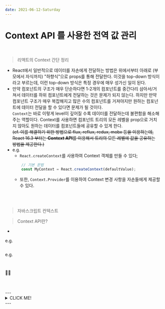 ```yaml
---
date: 2021-06-12-Saturday 
---
```


# Context API 를 사용한 전역 값 관리

<br>

> 리액트의 Context 간단 정리 
- React에서 일반적으로 데이터를 자손에게 전달하는 방법은 위에서부터 아래로 (부모에서 자식까지) "하향식"으로 props를 통해 전달한다. 이것을 top-down 방식이라고 부르는데, 이런 top-down 방식은 특정 경우에 매우 성가신 일이 된다.      
- 만약 컴포넌트의 구조가 매우 단순하다면 1-2개의 컴포넌트를 중간다리 삼아서/거쳐서 데이터를 하위 컴포넌트에게 전달하는 것은 문제가 되지 않는다. 하지만 만약 컴포넌트 구조가 매우 복잡해지고 많은 수의 컴포넌트를 거져야지만 원하는 컴포넌트에 데이터 전달을 할 수 있다면 문제가 될 것이다.     
`Context`는 바로 이렇게 level이 깊어질 수록 데이터를 전달하는데 불편함을 해소해주는 역할이다. Context를 사용하면 컴포넌트 트리의 모든 레벨을 prop으로 거치지 않아도 원하는 데이터를 컴포넌트들에 공유할 수 있게 한다.    
~~(cf. 이를 해결하기 위한 방법으로 flux, reflux, redux, mobx 등을 이용하는데, React 16.3 부터는 **Context API**를 이용해서 트리의 모든 레벨에 값을 공유하는 방법을 제공한다.)~~ 
- e.g.   
	- `React.createContext`를 사용하여 Context 객체를 만들 수 있다;    
	```javascript
		// 기본 문법 
		const MyContext = React.createContext(defaultValue);
	```
	- 또한, `Context.Provider`를 이용하여 Context 변경 사항을 자손들에게 제공할 수 있다.



<br>
<br>

> 자바스크립트 컨텍스트 


> Context API란? 
-	 




e.g.
```javascript
```
e.g.
```javascript
```

<div style="padding-left: px;">
	<img src="" alt="" style="width: px;" />	
</div>

<div style="padding-left: px;">
	<img src="" alt="" style="width: px;" />	
</div>

📌😉

<br>
<br>
---
<details>
	<summary>CLICK ME!</summary>

- cf. 
	- https://ko.reactjs.org/docs/context.html
	- https://im-developer.tistory.com/184
	- https://react.vlpt.us/basic/20-useReducer.html
	- https://xiubindev.tistory.com/99

	
</details>
---





	